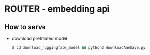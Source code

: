 # ROUTER - embedding api

## How to serve

- download pretrained model

  ```bash
  $ cd download_huggingface_model && python3 downloadAndSave.py
  ```
